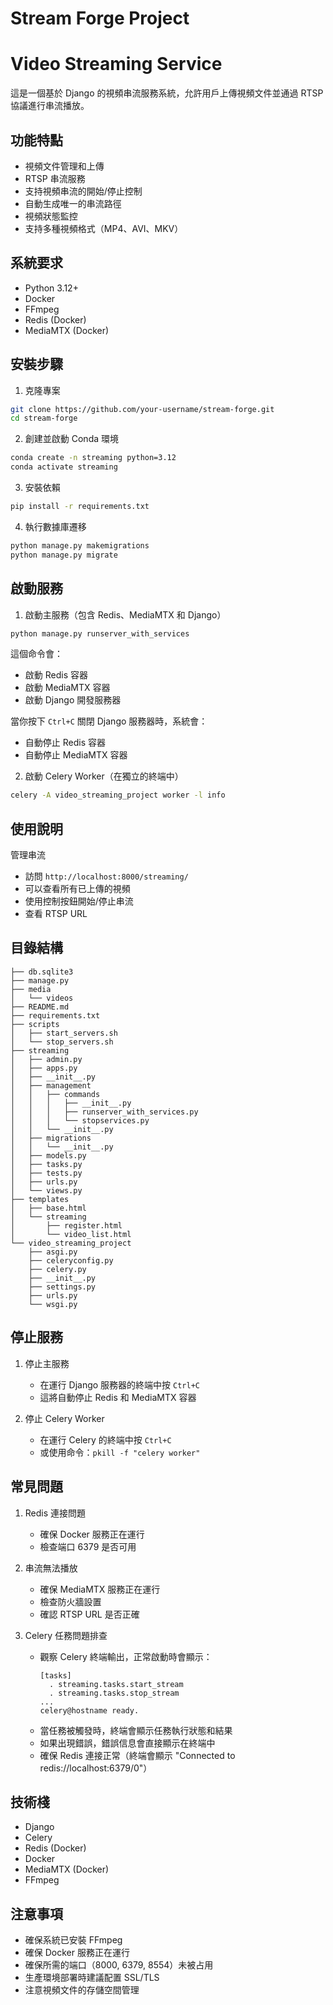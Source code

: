 # Stream Forge Project

# Video Streaming Service

這是一個基於 Django 的視頻串流服務系統，允許用戶上傳視頻文件並通過 RTSP 協議進行串流播放。

## 功能特點

- 視頻文件管理和上傳
- RTSP 串流服務
- 支持視頻串流的開始/停止控制
- 自動生成唯一的串流路徑
- 視頻狀態監控
- 支持多種視頻格式（MP4、AVI、MKV）

## 系統要求

- Python 3.12+
- Docker
- FFmpeg
- Redis (Docker)
- MediaMTX (Docker)

## 安裝步驟

1. 克隆專案
```bash
git clone https://github.com/your-username/stream-forge.git
cd stream-forge
```

2. 創建並啟動 Conda 環境
```bash
conda create -n streaming python=3.12
conda activate streaming
```

3. 安裝依賴
```bash
pip install -r requirements.txt
```

4. 執行數據庫遷移
```bash
python manage.py makemigrations
python manage.py migrate
```

## 啟動服務

1. 啟動主服務（包含 Redis、MediaMTX 和 Django）
```bash
python manage.py runserver_with_services
```
這個命令會：
- 啟動 Redis 容器
- 啟動 MediaMTX 容器
- 啟動 Django 開發服務器

當你按下 `Ctrl+C` 關閉 Django 服務器時，系統會：
- 自動停止 Redis 容器
- 自動停止 MediaMTX 容器

2. 啟動 Celery Worker（在獨立的終端中）
```bash
celery -A video_streaming_project worker -l info
```

## 使用說明

管理串流
- 訪問 `http://localhost:8000/streaming/`
- 可以查看所有已上傳的視頻
- 使用控制按鈕開始/停止串流
- 查看 RTSP URL

## 目錄結構
```
├── db.sqlite3
├── manage.py
├── media
│   └── videos
├── README.md
├── requirements.txt
├── scripts
│   ├── start_servers.sh
│   └── stop_servers.sh
├── streaming
│   ├── admin.py
│   ├── apps.py
│   ├── __init__.py
│   ├── management
│   │   ├── commands
│   │   │   ├── __init__.py
│   │   │   ├── runserver_with_services.py
│   │   │   └── stopservices.py
│   │   └── __init__.py
│   ├── migrations
│   │   └── __init__.py  
│   ├── models.py
│   ├── tasks.py
│   ├── tests.py
│   ├── urls.py
│   └── views.py
├── templates
│   ├── base.html
│   └── streaming
│       ├── register.html
│       └── video_list.html
└── video_streaming_project
    ├── asgi.py
    ├── celeryconfig.py
    ├── celery.py
    ├── __init__.py
    ├── settings.py
    ├── urls.py
    └── wsgi.py

```

## 停止服務

1. 停止主服務
   - 在運行 Django 服務器的終端中按 `Ctrl+C`
   - 這將自動停止 Redis 和 MediaMTX 容器

2. 停止 Celery Worker
   - 在運行 Celery 的終端中按 `Ctrl+C`
   - 或使用命令：`pkill -f "celery worker"`

## 常見問題

1. Redis 連接問題
   - 確保 Docker 服務正在運行
   - 檢查端口 6379 是否可用

2. 串流無法播放
   - 確保 MediaMTX 服務正在運行
   - 檢查防火牆設置
   - 確認 RTSP URL 是否正確

3. Celery 任務問題排查
   - 觀察 Celery 終端輸出，正常啟動時會顯示：
     ```
     [tasks]
       . streaming.tasks.start_stream
       . streaming.tasks.stop_stream
     ...
     celery@hostname ready.
     ```
   - 當任務被觸發時，終端會顯示任務執行狀態和結果
   - 如果出現錯誤，錯誤信息會直接顯示在終端中
   - 確保 Redis 連接正常（終端會顯示 "Connected to redis://localhost:6379/0"）

## 技術棧

- Django
- Celery
- Redis (Docker)
- Docker
- MediaMTX (Docker)
- FFmpeg

## 注意事項

- 確保系統已安裝 FFmpeg
- 確保 Docker 服務正在運行
- 確保所需的端口（8000, 6379, 8554）未被占用
- 生產環境部署時建議配置 SSL/TLS
- 注意視頻文件的存儲空間管理

